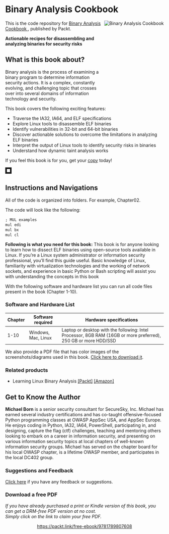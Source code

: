 


# Binary Analysis Cookbook 

<a href="https://www.packtpub.com/in/security/binary-analysis-cookbook?utm_source=github&utm_medium=repository&utm_campaign=9781789807608"><img src="https://www.packtpub.com/media/catalog/product/cache/e4d64343b1bc593f1c5348fe05efa4a6/9/7/9781789807608-original.jpeg" alt="Binary Analysis Cookbook " height="256px" align="right"></a>

This is the code repository for [Binary Analysis Cookbook ](https://www.packtpub.com/in/security/binary-analysis-cookbook?utm_source=github&utm_medium=repository&utm_campaign=9781789807608), published by Packt.

**Actionable recipes for disassembling and analyzing binaries for security risks**

## What is this book about?
Binary analysis is the process of examining a binary program to determine information security actions. It is a complex, constantly evolving, and challenging topic that crosses over into several domains of information technology and security. 

This book covers the following exciting features:
* Traverse the IA32, IA64, and ELF specifications 
* Explore Linux tools to disassemble ELF binaries 
* Identify vulnerabilities in 32-bit and 64-bit binaries 
* Discover actionable solutions to overcome the limitations in analyzing ELF binaries 
* Interpret the output of Linux tools to identify security risks in binaries 
* Understand how dynamic taint analysis works

If you feel this book is for you, get your [copy](https://www.amazon.com/dp/1789807603) today!

<a href="https://www.packtpub.com/?utm_source=github&utm_medium=banner&utm_campaign=GitHubBanner"><img src="https://raw.githubusercontent.com/PacktPublishing/GitHub/master/GitHub.png" 
alt="https://www.packtpub.com/" border="5" /></a>

## Instructions and Navigations
All of the code is organized into folders. For example, Chapter02.

The code will look like the following:
```
; MUL examples
mul edi
mul bx
mul cl
```

**Following is what you need for this book:**
This book is for anyone looking to learn how to dissect ELF binaries using open-source tools available in Linux. If you’re a Linux system administrator or information security professional, you’ll find this guide useful. Basic knowledge of Linux, familiarity with virtualization technologies and the working of network sockets, and experience in basic Python or Bash scripting will assist you with understanding the concepts in this book

With the following software and hardware list you can run all code files present in the book (Chapter 1-10).
### Software and Hardware List
| Chapter | Software required | Hardware specifications |
| -------- | ------------------------------------ | ----------------------------------- |
| 1-10 | Windows, Mac, Linux | Laptop or desktop with the following: Intel Processor, 8GB RAM (16GB or more preferred), 250 GB or more HDD/SSD |

We also provide a PDF file that has color images of the screenshots/diagrams used in this book. [Click here to download it](https://static.packt-cdn.com/downloads/9781789807608_ColorImages.pdf).

### Related products
* Learning Linux Binary Analysis  [[Packt]](https://www.packtpub.com/gb/networking-and-servers/learning-linux-binary-analysis?utm_source=github&utm_medium=repository&utm_campaign=9781782167105) [[Amazon]](https://www.amazon.com/dp/1782167102)

## Get to Know the Author
**Michael Born**
is a senior security consultant for SecureSky, Inc. Michael has earned several industry certifications and has co-taught offensive-focused Python programming classes at OWASP AppSec USA, and AppSec Europe. He enjoys coding in Python, IA32, IA64, PowerShell, participating in, and designing, capture the flag (ctf) challenges, teaching and mentoring others looking to embark on a career in information security, and presenting on various information security topics at local chapters of well-known information security groups. Michael has served on the chapter board for his local OWASP chapter, is a lifetime OWASP member, and participates in the local DC402 group.

### Suggestions and Feedback
[Click here](https://docs.google.com/forms/d/e/1FAIpQLSdy7dATC6QmEL81FIUuymZ0Wy9vH1jHkvpY57OiMeKGqib_Ow/viewform) if you have any feedback or suggestions.


### Download a free PDF

 <i>If you have already purchased a print or Kindle version of this book, you can get a DRM-free PDF version at no cost.<br>Simply click on the link to claim your free PDF.</i>
<p align="center"> <a href="https://packt.link/free-ebook/9781789807608">https://packt.link/free-ebook/9781789807608 </a> </p>